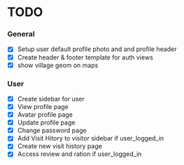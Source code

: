 # TODO

### General
- [x] Setup user default profile photo and and profile header
- [x] Create header & footer template for auth views
- [x] show village geom on maps

### User 
- [x] Create sidebar for user
- [x] View profile page
- [x] Avatar profile page
- [x] Update profile page
- [x] Change password page
- [x] Add Visit Hitory to visitor sidebar if user_logged_in
- [x] Create new visit history page
- [x] Access review and ration if user_logged_in
